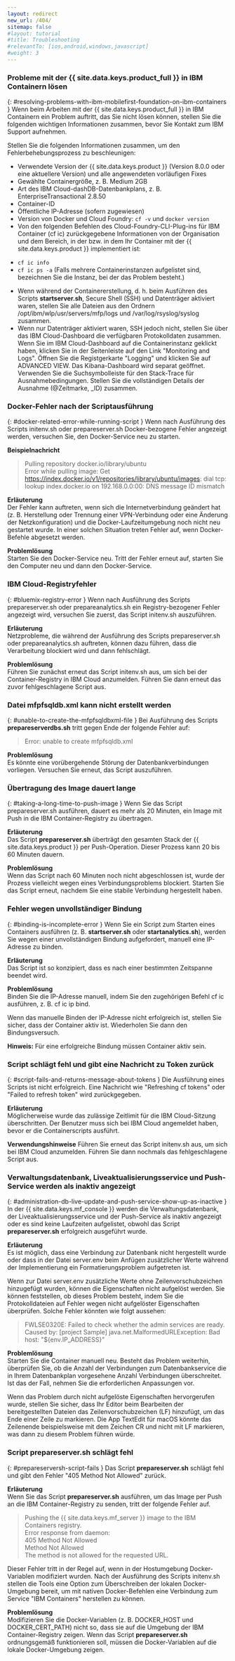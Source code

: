 ```yaml
---
layout: redirect
new_url: /404/
sitemap: false
#layout: tutorial
#title: Troubleshooting
#relevantTo: [ios,android,windows,javascript]
#weight: 3
---
```

<!-- NLS_CHARSET=UTF-8 -->
### Probleme mit der {{ site.data.keys.product_full }} in IBM Containern lösen
{: #resolving-problems-with-ibm-mobilefirst-foundation-on-ibm-containers }
Wenn beim Arbeiten mit der {{ site.data.keys.product_full }} in IBM Containern ein Problem auftritt, das Sie nicht lösen können, stellen Sie die folgenden wichtigen Informationen zusammen, bevor Sie Kontakt zum
IBM Support aufnehmen.

Stellen Sie die folgenden Informationen zusammen, um den Fehlerbehebungsprozess zu beschleunigen: 

* Verwendete Version der {{ site.data.keys.product }} (Version 8.0.0 oder eine aktuellere Version) und alle angewendeten vorläufigen Fixes 
* Gewählte Containergröße, z. B. Medium 2GB
* Art des IBM Cloud-dashDB-Datenbankplans, z. B. EnterpriseTransactional 2.8.50
* Container-ID
* Öffentliche IP-Adresse (sofern zugewiesen)
* Version von Docker und Cloud Foundry: `cf -v` und `docker version`
* Von den folgenden Befehlen des Cloud-Foundry-CLI-Plug-ins für IBM Container (cf ic) zurückgegebene Informationen von der Organisation und dem Bereich, in der bzw. in dem Ihr Container mit der {{ site.data.keys.product }} implementiert ist: 
 - `cf ic info`
 - `cf ic ps -a` (Falls mehrere Containerinstanzen aufgelistet sind, bezeichnen Sie die Instanz, bei der das Problem besteht.) 
* Wenn während der Containererstellung, d. h. beim Ausführen des Scripts **startserver.sh**, Secure Shell (SSH) und Datenträger aktiviert waren, stellen Sie alle Dateien aus den Ordnern /opt/ibm/wlp/usr/servers/mfp/logs und /var/log/rsyslog/syslog zusammen. 
* Wenn nur Datenträger aktiviert waren, SSH jedoch nicht, stellen Sie über das IBM Cloud-Dashboard die verfügbaren Protokolldaten zusammen. Wenn Sie im IBM Cloud-Dashboard auf die Containerinstanz geklickt haben, klicken Sie in der Seitenleiste auf den Link "Monitoring and Logs". Öffnen Sie die Registgerkarte "Logging" und klicken Sie auf ADVANCED VIEW. Das Kibana-Dashboard wird
separat geöffnet. Verwenden Sie die Suchsymbolleiste für den Stack-Trace für Ausnahmebedingungen. Stellen Sie die vollständigen Details der Ausnahme (@Zeitmarke, _ID) zusammen.

### Docker-Fehler nach der Scriptausführung
{: #docker-related-error-while-running-script }
Wenn nach Ausführung des Scripts initenv.sh oder prepareserver.sh Docker-bezogene Fehler angezeigt werden, versuchen Sie, den Docker-Service neu zu starten. 

**Beispielnachricht**

> Pulling repository docker.io/library/ubuntu  
> Error while pulling image: Get https://index.docker.io/v1/repositories/library/ubuntu/images: dial tcp: lookup index.docker.io on 192.168.0.0:00: DNS message ID mismatch

**Erläuterung**  
Der Fehler kann auftreten, wenn sich die Internetverbindung geändert hat (z. B. Herstellung oder Trennung einer VPN-Verbindung oder eine Änderung der
Netzkonfiguration) und die Docker-Laufzeitumgebung noch nicht neu gestartet wurde. In einer solchen Situation treten Fehler auf, wenn Docker-Befehle abgesetzt
werden. 

**Problemlösung**  
Starten Sie den Docker-Service neu. Tritt der Fehler erneut auf, starten Sie den Computer neu und dann den Docker-Service. 

### IBM Cloud-Registryfehler
{: #bluemix-registry-error }
Wenn nach Ausführung des Scripts prepareserver.sh oder prepareanalytics.sh ein Registry-bezogener Fehler angezeigt wird, versuchen Sie zuerst, das Script initenv.sh auszuführen. 

**Erläuterung**  
Netzprobleme, die während der Ausführung des Scripts prepareserver.sh oder
prepareanalytics.sh auftreten, können dazu führen, dass die Verarbeitung blockiert wird und dann fehlschlägt. 

**Problemlösung**  
Führen Sie zunächst erneut das Script initenv.sh aus, um sich bei der Container-Registry in IBM Cloud anzumelden. Führen Sie dann erneut das zuvor fehlgeschlagene Script aus. 

### Datei mfpfsqldb.xml kann nicht erstellt werden
{: #unable-to-create-the-mfpfsqldbxml-file }
Bei Ausführung des Scripts **prepareserverdbs.sh** tritt gegen Ende der folgende Fehler auf: 

> Error: unable to create mfpfsqldb.xml

**Problemlösung**  
Es könnte eine vorübergehende Störung der Datenbankverbindungen vorliegen. Versuchen Sie erneut, das Script auszuführen. 

### Übertragung des Image dauert lange
{: #taking-a-long-time-to-push-image }
Wenn Sie das Script prepareserver.sh ausführen, dauert es mehr als 20 Minuten, ein Image mit Push in die IBM Container-Registry zu übertragen. 

**Erläuterung**  
Das Script **prepareserver.sh** überträgt den gesamten Stack der {{ site.data.keys.product }} per Push-Operation. Dieser Prozess kann 20 bis 60 Minuten dauern. 

**Problemlösung**  
Wenn das Script nach 60 Minuten noch nicht abgeschlossen ist, wurde der Prozess vielleicht wegen eines Verbindungsproblems blockiert. Starten Sie das Script erneut, nachdem Sie eine
stabile Verbindung hergestellt haben. 

### Fehler wegen unvollständiger Bindung
{: #binding-is-incomplete-error }
Wenn Sie ein Script zum Starten eines Containers ausführen (z. B. **startserver.sh** oder **startanalytics.sh**),
werden Sie wegen einer unvollständigen Bindung aufgefordert, manuell eine IP-Adresse zu binden. 

**Erläuterung**  
Das Script ist so konzipiert, dass es nach einer bestimmten Zeitspanne beendet wird. 

**Problemlösung**  
Binden Sie die IP-Adresse manuell, indem Sie den zugehörigen Befehl cf ic ausführen, z. B. cf ic ip bind.

Wenn das manuelle Binden der IP-Adresse nicht erfolgreich ist, stellen Sie sicher, dass der Container aktiv ist. Wiederholen Sie dann den Bindungsversuch.
                      
**Hinweis:** Für eine erfolgreiche Bindung müssen Container aktiv sein. 

### Script schlägt fehl und gibt eine Nachricht zu Token zurück
{: #script-fails-and-returns-message-about-tokens }
Die Ausführung eines Scripts ist nicht erfolgreich. Eine Nachricht wie "Refreshing cf tokens" oder "Failed to refresh token" wird zurückgegeben.

**Erläuterung**  
Möglicherweise wurde das zulässige Zeitlimit für die IBM Cloud-Sitzung überschritten. Der Benutzer muss sich bei IBM Cloud angemeldet haben, bevor er die Containerscripts ausführt. 

**Verwendungshinweise**
Führen Sie erneut das Script initenv.sh aus, um sich bei IBM Cloud anzumelden. Führen Sie dann nochmals das fehlgeschlagene Script aus. 

### Verwaltungsdatenbank, Liveaktualisierungsservice und Push-Service werden als inaktiv angezeigt
{: #administration-db-live-update-and-push-service-show-up-as-inactive }
In der {{ site.data.keys.mf_console }} werden die Verwaltungsdatenbank, der Liveaktualisierungsservice und der Push-Service als inaktiv angezeigt oder es sind keine Laufzeiten aufgelistet, obwohl das Script **prepareserver.sh** erfolgreich ausgeführt wurde. 

**Erläuterung**  
Es ist möglich, dass eine Verbindung zur Datenbank nicht hergestellt wurde oder dass in der Datei server.env beim Anfügen zusätzlicher Werte während der Implementierung
ein Formatierungsproblem aufgetreten ist. 

Wenn zur Datei server.env zusätzliche Werte ohne Zeilenvorschubzeichen hinzugefügt wurden, können die Eigenschaften nicht aufgelöst werden. Sie können feststellen, ob dieses Problem besteht,
indem Sie die Protokolldateien auf Fehler wegen nicht aufgelöster Eigenschaften überprüfen.
Solche Fehler könnten wie folgt aussehen: 

> FWLSE0320E: Failed to check whether the admin services are ready. Caused by: [project Sample] java.net.MalformedURLException: Bad host: "${env.IP_ADDRESS}"



**Problemlösung**  
Starten Sie die Container manuell neu. Besteht das Problem weiterhin, überprüfen Sie, ob die Anzahl der Verbindungen zum Datenbankservice
die in Ihrem Datenbankplan vorgesehene Anzahl Verbindungen überschreitet. Ist das der Fall, nehmen Sie die erforderlichen Anpassungen vor. 

Wenn das Problem durch nicht aufgelöste Eigenschaften hervorgerufen wurde, stellen Sie sicher, dass Ihr Editor beim Bearbeiten der bereitgestellten Dateien
das Zeilenvorschubzeichen (LF)
hinzufügt, um das Ende einer Zeile zu markieren. Die App TextEdit für macOS könnte das Zeilenende beispielsweise mit dem Zeichen CR und nicht mit LF markieren, was dann zu diesem Problem führen würde. 

### Script prepareserver.sh schlägt fehl
{: #prepareserversh-script-fails }
Das Script **prepareserver.sh** schlägt fehl und gibt den Fehler "405 Method Not Allowed" zurück.

**Erläuterung**  
Wenn Sie das Script **prepareserver.sh** ausführen, um das Image per Push an die IBM Container-Registry zu senden, tritt der folgende Fehler auf. 

> Pushing the {{ site.data.keys.mf_server }} image to the IBM Containers registry.  
> Error response from daemon:  
> 405 Method Not Allowed  
> Method Not Allowed  
> The method is not allowed for the requested URL.

Dieser Fehler tritt in der Regel auf, wenn in der Hostumgebung Docker-Variablen modifiziert wurden. Nach der Ausführung des Scripts initenv.sh stellen die Tools eine Option zum Überschreiben der lokalen Docker-Umgebung bereit, um mit nativen Docker-Befehlen eine Verbindung zum Service "IBM Containers" herstellen zu können. 

**Problemlösung**  
Modifizieren Sie die Docker-Variablen (z. B. DOCKER\_HOST und DOCKER\_CERT\_PATH) nicht so, dass sie auf die Umgebung der IBM Container-Registry zeigen. Wenn das Script **prepareserver.sh** ordnungsgemäß funktionieren soll, müssen die Docker-Variablen
auf die lokale Docker-Umgebung zeigen. 
